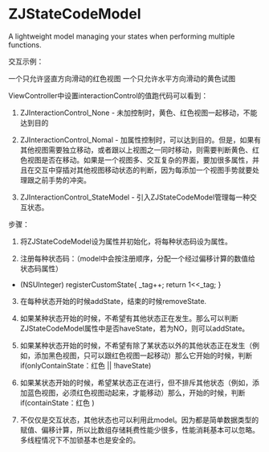 # ZJStateCodeModel
A lightweight model managing your states when  performing multiple functions.

交互示例：

一个只允许竖直方向滑动的红色视图
一个只允许水平方向滑动的黄色试图

ViewController中设置interactionControl的值跑代码可以看到：


1) ZJInteractionControl_None - 未加控制时，黄色、红色视图一起移动，不能达到目的


2) ZJInteractionControl_Nomal - 加属性控制时，可以达到目的。但是，如果有其他视图需要独立移动，或者跟以上视图之一同时移动，则需要判断黄色、红色视图是否在移动。如果是一个视图多、交互复杂的界面，要加很多属性，并且在交互中穿插对其他视图移动状态的判断，因为每添加一个视图手势就要处理跟之前手势的冲突。

3) ZJInteractionControl_StateModel - 引入ZJStateCodeModel管理每一种交互状态。


步骤：

1. 将ZJStateCodeModel设为属性并初始化，将每种状态码设为属性。


2. 注册每种状态码：（model中会按注册顺序，分配一个经过偏移计算的数值给状态码属性）
- (NSUInteger) registerCustomState{
    _tag++;
    return 1<<_tag;
}


3. 在每种状态开始的时候addState，结束的时候removeState.


4. 如果某种状态开始的时候，不希望有其他状态正在发生。那么可以判断ZJStateCodeModel属性中是否haveState，若为NO，则可以addState。


5. 如果某种状态开始的时候，不希望有除了某状态以外的其他状态正在发生（例如，添加黑色视图，只可以跟红色视图一起移动）那么它开始的时候，判断if(onlyContainState：红色 || !haveState)


6. 如果某状态开始的时候，希望某状态正在进行，但不排斥其他状态（例如，添加蓝色视图，必须红色视图动起来，才能移动）那么，开始的时候，判断if(containState：红色 )


7. 不仅仅是交互状态，其他状态也可以利用此model。因为都是简单数据类型的赋值、偏移计算，所以比数组存储耗费性能少很多，性能消耗基本可以忽略。多线程情况下不加锁基本也是安全的。


